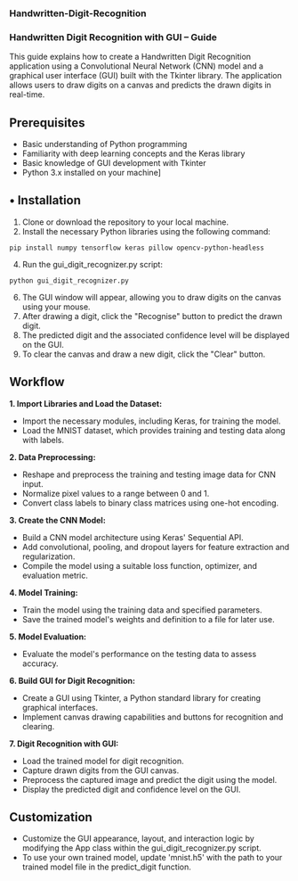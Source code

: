 ### Handwritten-Digit-Recognition
### Handwritten Digit Recognition with GUI – Guide

This guide explains how to create a Handwritten Digit Recognition application using a Convolutional Neural Network (CNN) model and a graphical user interface (GUI) built with the Tkinter library. The application allows users to draw digits on a canvas and predicts the drawn digits in real-time.

## Prerequisites
  - Basic understanding of Python programming
  -	Familiarity with deep learning concepts and the Keras library
  -	Basic knowledge of GUI development with Tkinter
  -	Python 3.x installed on your machine]

## **•	Installation**

  1.	Clone or download the repository to your local machine.
  2.	Install the necessary Python libraries using the following command:
     
    pip install numpy tensorflow keras pillow opencv-python-headless
  
  4.	Run the gui_digit_recognizer.py script:
     
    python gui_digit_recognizer.py
  
  6.	The GUI window will appear, allowing you to draw digits on the canvas using your mouse.
  7.	After drawing a digit, click the "Recognise" button to predict the drawn digit.
  8.	The predicted digit and the associated confidence level will be displayed on the GUI.
  9.	To clear the canvas and draw a new digit, click the "Clear" button.

## Workflow

  **1.	Import Libraries and Load the Dataset:**
  - Import the necessary modules, including Keras, for training the model.
  -	Load the MNIST dataset, which provides training and testing data along with labels.
  
  **2.	Data Preprocessing:**
  
  - Reshape and preprocess the training and testing image data for CNN input.
  - Normalize pixel values to a range between 0 and 1.
  - Convert class labels to binary class matrices using one-hot encoding.
  
 **3.	Create the CNN Model:**
   - Build a CNN model architecture using Keras' Sequential API.
   - Add convolutional, pooling, and dropout layers for feature extraction and regularization.
   - Compile the model using a suitable loss function, optimizer, and evaluation metric.
  
  **4.	Model Training:**
  
  - Train the model using the training data and specified parameters.
  - Save the trained model's weights and definition to a file for later use.
  
  **5.	Model Evaluation:**
  
  - Evaluate the model's performance on the testing data to assess accuracy.
  
  **6.	Build GUI for Digit Recognition:**
  
  - Create a GUI using Tkinter, a Python standard library for creating graphical interfaces.
  - Implement canvas drawing capabilities and buttons for recognition and clearing.
  
  **7.	Digit Recognition with GUI:**
  - Load the trained model for digit recognition.
  - Capture drawn digits from the GUI canvas.
  - Preprocess the captured image and predict the digit using the model.
  - Display the predicted digit and confidence level on the GUI.

## Customization
  - Customize the GUI appearance, layout, and interaction logic by modifying the App class within the gui_digit_recognizer.py script.
  - To use your own trained model, update 'mnist.h5' with the path to your trained model file in the predict_digit function.
